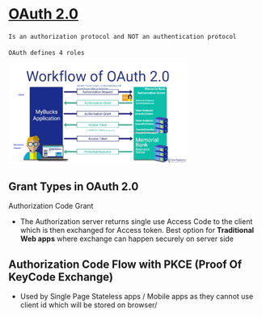 # [OAuth 2.0](https://auth0.com/intro-to-iam/what-is-oauth-2)
    Is an authorization protocol and NOT an authentication protocol

    OAuth defines 4 roles
    
<img src="./images/oauth__flow.png" width="70%" height="10%">
  
## Grant Types in OAuth 2.0

Authorization Code Grant
- The Authorization server returns single use Access Code to the client which is then exchanged for Access token. Best option for **Traditional Web apps** where exchange can happen securely on server side


## Authorization Code Flow with PKCE (Proof Of KeyCode Exchange)

- Used by Single Page Stateless apps / Mobile apps as they cannot use client id which will be stored on browser/

